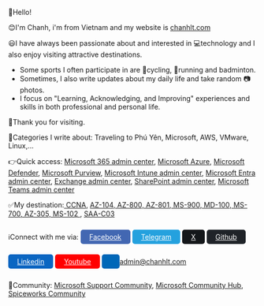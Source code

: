 👋Hello!<br>

😊I'm Chanh, i'm from Vietnam and my website is <a href="#">chanhlt.com</a><br>

😃I have always been passionate about and interested in 💻technology and I also enjoy visiting attractive destinations.<br>
- Some sports I often participate in are 🚴cycling, 🏃running and badminton.<br>
- Sometimes, I also write updates about my daily life and take random 📷photos. <br>
- I focus on "Learning, Acknowledging, and Improving" experiences and skills in both professional and personal life.

👏Thank you for visiting.

🔖Categories I write about: Traveling to Phú Yên, Microsoft, AWS, VMware, Linux,...

👉Quick access: <a href="https://admin.microsoft.com">Microsoft 365 admin center</a>, <a href="https://portal.azure.com">Microsoft Azure</a>, <a href="https://security.microsoft.com">Microsoft Defender</a>, <a href="https://purview.microsoft.com">Microsoft Purview</a>, <a href="https://intune.microsoft.com">Microsoft Intune admin center</a>, <a href="https://entra.microsoft.com">Microsoft Entra admin center</a>, <a href="https://admin.exchange.microsoft.com">Exchange admin center</a>, <a href="https://admin.microsoft.com">SharePoint admin center</a>, <a href="https://admin.teams.microsoft.com">Microsoft Teams admin center</a>

✅My destination:<a href="#"> CCNA</a>, <a href="#"> AZ-104, AZ-800, AZ-801, MS-900, MD-100, MS-700, AZ-305, MS-102 </a>, <a href="#">SAA-C03</a>

ℹ️Connect with me via: <a href="#" style="color: #fff;
    background-color: #4267B2 !important;
    border-radius: 5px;
    padding: 6px 18px;line-height: 50px;">Facebook</a> <a href="#" style="color: #fff;
    background-color: #24A1DE !important;
    border-radius: 5px;
    padding: 6px 18px;line-height: 50px;">Telegram</a> <a href="#" style="color: #fff;
    background-color: #14171A !important;
    border-radius: 5px;
    padding: 6px 18px;line-height: 50px;">X</a> <a href="#" style="color: #fff;
    background-color: #1f2328 !important;
    border-radius: 5px;
    padding: 6px 18px;line-height: 50px;" >Github</a> <a href="#" style="color: #fff;
    background-color: #0A66C2 !important;
    border-radius: 5px;
    padding: 6px 18px;line-height: 50px;" >Linkedin</a> <a href="#" style="color: #fff;
    background-color: #FF0000 !important;
    border-radius: 5px;
    padding: 6px 18px;line-height: 50px;">Youtube</a> <a href="#" style="color: #fff;
    background-color: #0067b8 !important;
    border-radius: 5px;
    padding: 6px 18px;line-height: 50px;" >admin@chanhlt.com</a> 
    
💬Community: <a href="https://answers.microsoft.com/en-us">Microsoft Support Community</a>, <a href="https://techcommunity.microsoft.com">Microsoft Community Hub</a>, <a href="https://community.spiceworks.com">Spiceworks Community</a> 
